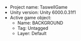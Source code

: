 <!-- UNITY CODE ASSIST INSTRUCTIONS START -->
- Project name: TaswellGame
- Unity version: Unity 6000.0.31f1
- Active game object:
  - Name: BACKGROUND
  - Tag: Untagged
  - Layer: Default
<!-- UNITY CODE ASSIST INSTRUCTIONS END -->